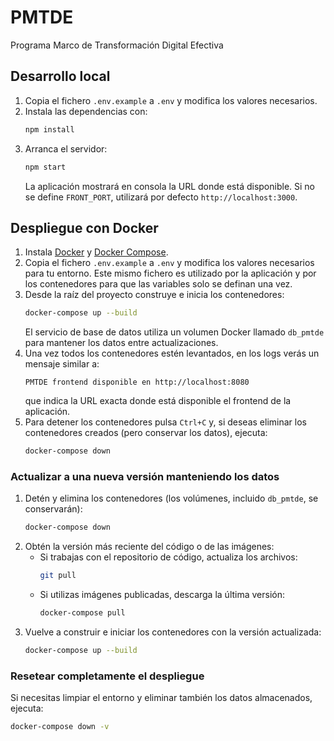 # PMTDE

Programa Marco de Transformación Digital Efectiva

## Desarrollo local

1. Copia el fichero `.env.example` a `.env` y modifica los valores necesarios.
2. Instala las dependencias con:
   ```bash
   npm install
   ```
3. Arranca el servidor:
   ```bash
   npm start
   ```
   La aplicación mostrará en consola la URL donde está disponible. Si no se define `FRONT_PORT`, utilizará por defecto `http://localhost:3000`.

## Despliegue con Docker

1. Instala [Docker](https://docs.docker.com/get-docker/) y [Docker Compose](https://docs.docker.com/compose/).
2. Copia el fichero `.env.example` a `.env` y modifica los valores necesarios para tu entorno. Este mismo fichero es utilizado por la aplicación y por los contenedores para que las variables solo se definan una vez.
3. Desde la raíz del proyecto construye e inicia los contenedores:
   ```bash
   docker-compose up --build
   ```
   El servicio de base de datos utiliza un volumen Docker llamado `db_pmtde` para mantener los datos entre actualizaciones.
4. Una vez todos los contenedores estén levantados, en los logs verás un mensaje similar a:
   ```
   PMTDE frontend disponible en http://localhost:8080
   ```
   que indica la URL exacta donde está disponible el frontend de la aplicación.
5. Para detener los contenedores pulsa `Ctrl+C` y, si deseas eliminar los contenedores creados (pero conservar los datos), ejecuta:
   ```bash
   docker-compose down
   ```

### Actualizar a una nueva versión manteniendo los datos

1. Detén y elimina los contenedores (los volúmenes, incluido `db_pmtde`, se conservarán):
   ```bash
   docker-compose down
   ```
2. Obtén la versión más reciente del código o de las imágenes:
   - Si trabajas con el repositorio de código, actualiza los archivos:
     ```bash
     git pull
     ```
   - Si utilizas imágenes publicadas, descarga la última versión:
     ```bash
     docker-compose pull
     ```
3. Vuelve a construir e iniciar los contenedores con la versión actualizada:
   ```bash
   docker-compose up --build
   ```

### Resetear completamente el despliegue

Si necesitas limpiar el entorno y eliminar también los datos almacenados, ejecuta:

```bash
docker-compose down -v
```

